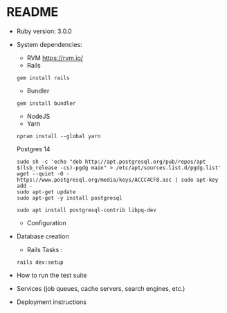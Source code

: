 # README

* Ruby version: 3.0.0

* System dependencies:
  * RVM https://rvm.io/
  * Rails
  ```
  gem install rails
  ```
  * Bundler
   ```
   gem install bundler
    ```
  * NodeJS
  * Yarn
  ```
  npram install --global yarn
  ```
  Postgres 14
  
  ```
  sudo sh -c 'echo "deb http://apt.postgresql.org/pub/repos/apt $(lsb_release -cs)-pgdg main" > /etc/apt/sources.list.d/pgdg.list'
  wget --quiet -O - https://www.postgresql.org/media/keys/ACCC4CF8.asc | sudo apt-key add - 
  sudo apt-get update
  sudo apt-get -y install postgresql 
 
  sudo apt install postgresql-contrib libpq-dev
  ```
 
  * Configuration

 * Database creation
   * Rails Tasks :

   ```
   rails dev:setup

   ```

* How to run the test suite

* Services (job queues, cache servers, search engines, etc.)

* Deployment instructions

